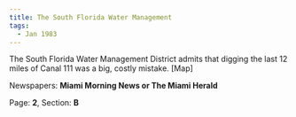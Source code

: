 ```yaml
---  
title: The South Florida Water Management  
tags:  
  - Jan 1983  
---  
```

  
The South Florida Water Management District admits that digging the last 12 miles of Canal 111 was a big, costly mistake. [Map]  
  
Newspapers: **Miami Morning News or The Miami Herald**  
  
Page: **2**, Section: **B** 
